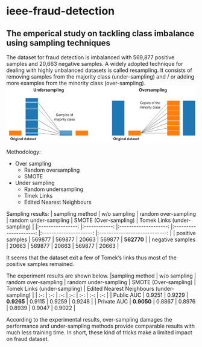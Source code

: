 # ieee-fraud-detection
## The emperical study on tackling class imbalance using sampling techniques
The dataset for fraud detection is imbalanced with 569,877 positive samples and 20,663 negative samples.
A widely adopted technique for dealing with highly unbalanced datasets is called resampling. It consists of removing samples from the majority class (under-sampling) and / or adding more examples from the minority class (over-sampling).
<img src="https://github.com/thtang/ieee-fraud-detection/blob/master/figures/resampling.png">

Methodology:
* Over sampling
  * Random oversampling
  * SMOTE
* Under sampling
  * Random undersampling
  * Tmek Links
  * Edited Nearest Neighbours
  
Sampling results:
|  sampling method 	| w/o sampling 	| random over-sampling 	| random under-sampling 	| SMOTE (Over-sampling) 	| Tomek Links (under-sampling) 	|
|:----------------:	|:------------:	|:--------------------:	|:---------------------:	|:---------------------:	|:----------------------------:	|
| positive samples 	| 569877       	| 569877               	|         20663         	|         569877        	|            **562770**           	|
| negative samples 	| 20663        	| 569877               	|         20663         	|         569877        	|             20663            	|

It seems that the dataset exit a few of Tomek’s links thus most of the positive samples remained.

The experiment results are shown below.
|sampling method   | w/o sampling	| random over-sampling  	|  random under-sampling 	|  SMOTE (Over-sampling) 	|  Tomek Links (under-sampling) 	|  Edited Nearest Neighbours (under-sampling)	|
| :-:	| :-:	| :-:	| :-:	| :-:	| :-:	| :-: |
| Public AUC  	|  0.9251 	|  0.9229 	|  **0.9265** 	| 0.9115  	|  0.9259 	| 0.9248    |
|  Private AUC 	|  **0.9050** 	|  0.8867 	|  0.8976 	| 0.8939  	|  0.9047 	| 0.9022    |

According to the experimental results, over-sampling damages the performance and under-sampling methods provide comparable results with much less training time. In short, these kind of tricks make a limited impact on fraud dataset.
